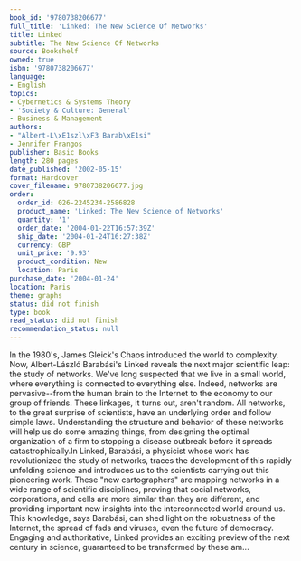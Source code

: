 ```yaml
---
book_id: '9780738206677'
full_title: 'Linked: The New Science Of Networks'
title: Linked
subtitle: The New Science Of Networks
source: Bookshelf
owned: true
isbn: '9780738206677'
language:
- English
topics:
- Cybernetics & Systems Theory
- 'Society & Culture: General'
- Business & Management
authors:
- "Albert-L\xE1szl\xF3 Barab\xE1si"
- Jennifer Frangos
publisher: Basic Books
length: 280 pages
date_published: '2002-05-15'
format: Hardcover
cover_filename: 9780738206677.jpg
order:
  order_id: 026-2245234-2586828
  product_name: 'Linked: The New Science of Networks'
  quantity: '1'
  order_date: '2004-01-22T16:57:39Z'
  ship_date: '2004-01-24T16:27:38Z'
  currency: GBP
  unit_price: '9.93'
  product_condition: New
  location: Paris
purchase_date: '2004-01-24'
location: Paris
theme: graphs
status: did not finish
type: book
read_status: did not finish
recommendation_status: null
---
```

In the 1980's, James Gleick's Chaos introduced the world to complexity. Now, Albert-László Barabási's Linked reveals the next major scientific leap: the study of networks. We've long suspected that we live in a small world, where everything is connected to everything else. Indeed, networks are pervasive--from the human brain to the Internet to the economy to our group of friends. These linkages, it turns out, aren't random. All networks, to the great surprise of scientists, have an underlying order and follow simple laws. Understanding the structure and behavior of these networks will help us do some amazing things, from designing the optimal organization of a firm to stopping a disease outbreak before it spreads catastrophically.In Linked, Barabási, a physicist whose work has revolutionized the study of networks, traces the development of this rapidly unfolding science and introduces us to the scientists carrying out this pioneering work. These "new cartographers" are mapping networks in a wide range of scientific disciplines, proving that social networks, corporations, and cells are more similar than they are different, and providing important new insights into the interconnected world around us. This knowledge, says Barabási, can shed light on the robustness of the Internet, the spread of fads and viruses, even the future of democracy. Engaging and authoritative, Linked provides an exciting preview of the next century in science, guaranteed to be transformed by these am...
